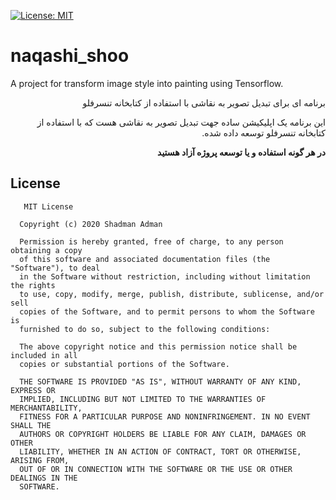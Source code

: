 [![License: MIT](https://img.shields.io/badge/License-MIT-yellow.svg)](https://opensource.org/licenses/MIT)

# naqashi_shoo
A project for transform image style into painting using Tensorflow.

<p dir='rtl' align='right'> 
برنامه ای برای تبدیل تصویر به نقاشی با استفاده از کتابخانه تنسرفلو
</p>

<p dir='rtl' align='right'> 
این برنامه یک اپلیکیشن ساده جهت تبدیل تصویر به نقاشی هست که با استفاده از کتابخانه تنسرفلو توسعه داده شده. 
</p>

<p dir='rtl' align='right'> 
<b>در هر گونه استفاده و یا توسعه پروژه آزاد هستید 
 </b>
</p>





## License

       MIT License

      Copyright (c) 2020 Shadman Adman

      Permission is hereby granted, free of charge, to any person obtaining a copy
      of this software and associated documentation files (the "Software"), to deal
      in the Software without restriction, including without limitation the rights
      to use, copy, modify, merge, publish, distribute, sublicense, and/or sell
      copies of the Software, and to permit persons to whom the Software is
      furnished to do so, subject to the following conditions:

      The above copyright notice and this permission notice shall be included in all
      copies or substantial portions of the Software.

      THE SOFTWARE IS PROVIDED "AS IS", WITHOUT WARRANTY OF ANY KIND, EXPRESS OR
      IMPLIED, INCLUDING BUT NOT LIMITED TO THE WARRANTIES OF MERCHANTABILITY,
      FITNESS FOR A PARTICULAR PURPOSE AND NONINFRINGEMENT. IN NO EVENT SHALL THE
      AUTHORS OR COPYRIGHT HOLDERS BE LIABLE FOR ANY CLAIM, DAMAGES OR OTHER
      LIABILITY, WHETHER IN AN ACTION OF CONTRACT, TORT OR OTHERWISE, ARISING FROM,
      OUT OF OR IN CONNECTION WITH THE SOFTWARE OR THE USE OR OTHER DEALINGS IN THE
      SOFTWARE.
